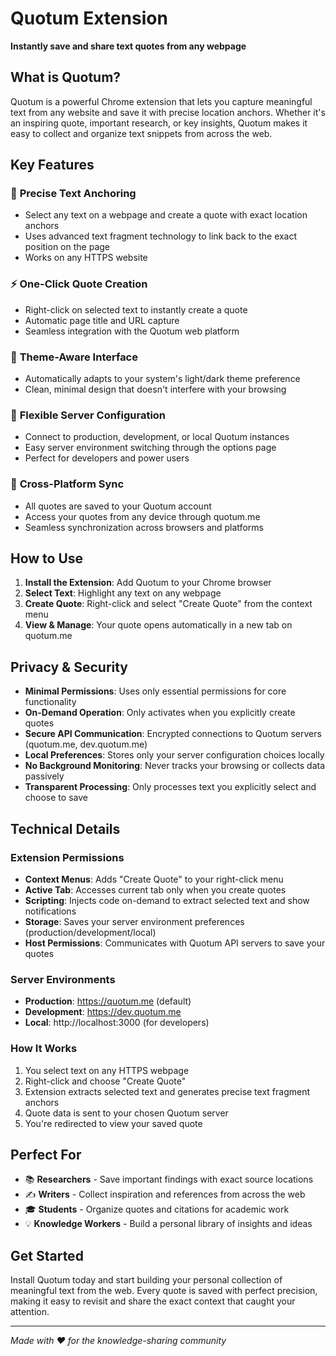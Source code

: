 <!-- markdownlint-disable MD036 -->

# Quotum Extension

**Instantly save and share text quotes from any webpage**

## What is Quotum?

Quotum is a powerful Chrome extension that lets you capture meaningful text from any website and save it with precise location anchors. Whether it's an inspiring quote, important research, or key insights, Quotum makes it easy to collect and organize text snippets from across the web.

## Key Features

### 🎯 **Precise Text Anchoring**

- Select any text on a webpage and create a quote with exact location anchors
- Uses advanced text fragment technology to link back to the exact position on the page
- Works on any HTTPS website

### ⚡ **One-Click Quote Creation**

- Right-click on selected text to instantly create a quote
- Automatic page title and URL capture
- Seamless integration with the Quotum web platform

### 🌙 **Theme-Aware Interface**

- Automatically adapts to your system's light/dark theme preference
- Clean, minimal design that doesn't interfere with your browsing

### 🔧 **Flexible Server Configuration**

- Connect to production, development, or local Quotum instances
- Easy server environment switching through the options page
- Perfect for developers and power users

### 📱 **Cross-Platform Sync**

- All quotes are saved to your Quotum account
- Access your quotes from any device through quotum.me
- Seamless synchronization across browsers and platforms

## How to Use

1. **Install the Extension**: Add Quotum to your Chrome browser
2. **Select Text**: Highlight any text on any webpage
3. **Create Quote**: Right-click and select "Create Quote" from the context menu
4. **View & Manage**: Your quote opens automatically in a new tab on quotum.me

## Privacy & Security

- **Minimal Permissions**: Uses only essential permissions for core functionality
- **On-Demand Operation**: Only activates when you explicitly create quotes
- **Secure API Communication**: Encrypted connections to Quotum servers (quotum.me, dev.quotum.me)
- **Local Preferences**: Stores only your server configuration choices locally
- **No Background Monitoring**: Never tracks your browsing or collects data passively
- **Transparent Processing**: Only processes text you explicitly select and choose to save

## Technical Details

### **Extension Permissions**
- **Context Menus**: Adds "Create Quote" to your right-click menu
- **Active Tab**: Accesses current tab only when you create quotes
- **Scripting**: Injects code on-demand to extract selected text and show notifications
- **Storage**: Saves your server environment preferences (production/development/local)
- **Host Permissions**: Communicates with Quotum API servers to save your quotes

### **Server Environments**
- **Production**: https://quotum.me (default)
- **Development**: https://dev.quotum.me  
- **Local**: http://localhost:3000 (for developers)

### **How It Works**
1. You select text on any HTTPS webpage
2. Right-click and choose "Create Quote" 
3. Extension extracts selected text and generates precise text fragment anchors
4. Quote data is sent to your chosen Quotum server
5. You're redirected to view your saved quote

## Perfect For

- 📚 **Researchers** - Save important findings with exact source locations
- ✍️ **Writers** - Collect inspiration and references from across the web
- 🎓 **Students** - Organize quotes and citations for academic work
- 💡 **Knowledge Workers** - Build a personal library of insights and ideas

## Get Started

Install Quotum today and start building your personal collection of meaningful text from the web. Every quote is saved with perfect precision, making it easy to revisit and share the exact context that caught your attention.

---

_Made with ❤️ for the knowledge-sharing community_
